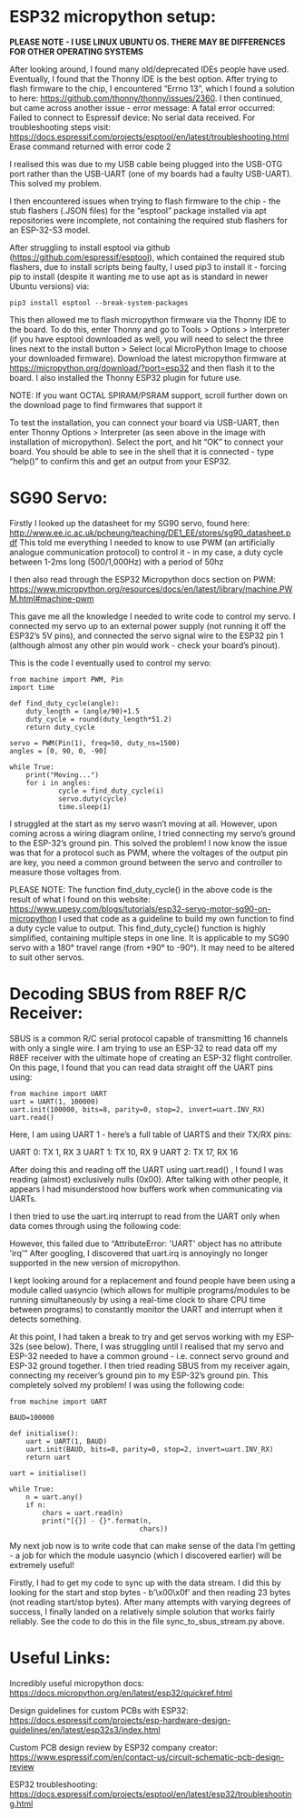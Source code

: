 # ESP32 micropython setup:

**PLEASE NOTE - I USE LINUX UBUNTU OS. THERE MAY BE DIFFERENCES FOR OTHER OPERATING SYSTEMS**

After looking around, I found many old/deprecated IDEs people have used. Eventually, I found that the Thonny IDE is the best option. After trying to flash firmware to the chip, I encountered “Errno 13”, which I found a solution to here: https://github.com/thonny/thonny/issues/2360. I then continued, but came across another issue - error message: A fatal error occurred: Failed to connect to Espressif device: No serial data received. For troubleshooting steps visit: https://docs.espressif.com/projects/esptool/en/latest/troubleshooting.html Erase command returned with error code 2

I realised this was due to my USB cable being plugged into the USB-OTG port rather than the USB-UART (one of my boards had a faulty USB-UART). This solved my problem.

I then encountered issues when trying to flash firmware to the chip - the stub flashers (.JSON files) for the “esptool” package installed via apt repositories were incomplete, not containing the required stub flashers for an ESP-32-S3 model.

After struggling to install esptool via github (https://github.com/espressif/esptool), which contained the required stub flashers, due to install scripts being faulty, I used pip3 to install it - forcing pip to install (despite it wanting me to use apt as is standard in newer Ubuntu versions) via: 
```
pip3 install esptool --break-system-packages
```
This then allowed me to flash micropython firmware via the Thonny IDE to the board. To do this, enter Thonny and go to Tools > Options > Interpreter (if you have esptool downloaded as well, you will need to select the three lines next to the install button > Select local MicroPython Image to choose your downloaded firmware). Download the latest micropython firmware at https://micropython.org/download/?port=esp32 and then flash it to the board. I also installed the Thonny ESP32 plugin for future use.

NOTE: If you want OCTAL SPIRAM/PSRAM support, scroll further down on the download page to find firmwares that support it

To test the installation, you can connect your board via USB-UART, then enter Thonny Options > Interpreter (as seen above in the image with installation of micropython). Select the port, and hit “OK” to connect your board. You should be able to see in the shell that it is connected - type “help()” to confirm this and get an output from your ESP32.

# SG90 Servo:

Firstly I looked up the datasheet for my SG90 servo, found here: http://www.ee.ic.ac.uk/pcheung/teaching/DE1_EE/stores/sg90_datasheet.pdf This told me everything I needed to know to use PWM (an artificially analogue communication protocol) to control it - in my case, a duty cycle between 1-2ms long (500/1,000Hz) with a period of 50hz

I then also read through the ESP32 Micropython docs section on PWM: https://www.micropython.org/resources/docs/en/latest/library/machine.PWM.html#machine-pwm

This gave me all the knowledge I needed to write code to control my servo. I connected my servo up to an external power supply (not running it off the ESP32’s 5V pins), and connected the servo signal wire to the ESP32 pin 1 (although almost any other pin would work - check your board’s pinout).

This is the code I eventually used to control my servo:

```
from machine import PWM, Pin
import time

def find_duty_cycle(angle):
	duty_length = (angle/90)+1.5
	duty_cycle = round(duty_length*51.2)
	return duty_cycle

servo = PWM(Pin(1), freq=50, duty_ns=1500)
angles = [0, 90, 0, -90]

while True:
	print("Moving...")
	for i in angles:
    		cycle = find_duty_cycle(i)
    		servo.duty(cycle)
    		time.sleep(1)
```

I struggled at the start as my servo wasn’t moving at all. However, upon coming across a wiring diagram online, I tried connecting my servo’s ground to the ESP-32’s ground pin. This solved the problem! I now know the issue was that for a protocol such as PWM, where the voltages of the output pin are key, you need a common ground between the servo and controller to measure those voltages from.

PLEASE NOTE: The function find_duty_cycle() in the above code is the result of what I found on this website: https://www.upesy.com/blogs/tutorials/esp32-servo-motor-sg90-on-micropython I used that code as a guideline to build my own function to find a duty cycle value to output. This find_duty_cycle() function is highly simplified, containing multiple steps in one line. It is applicable to my SG90 servo with a 180° travel range (from +90° to -90°). It may need to be altered to suit other servos.

# Decoding SBUS from R8EF R/C Receiver:

SBUS is a common R/C serial protocol capable of transmitting 16 channels with only a single wire. I am trying to use an ESP-32 to read data off my R8EF receiver with the ultimate hope of creating an ESP-32 flight controller. On this page, I found that you can read data straight off the UART pins using: 

```
from machine import UART
uart = UART(1, 100000)
uart.init(100000, bits=8, parity=0, stop=2, invert=uart.INV_RX)
uart.read()
```

Here, I am using UART 1 - here’s a full table of UARTS and their TX/RX pins:



UART 0: TX 1, RX 3
UART 1: TX 10, RX 9
UART 2: TX 17, RX 16

After doing this and reading off the UART using uart.read() , I found I was reading (almost) exclusively nulls (0x00). After talking with other people, it appears I had misunderstood how buffers work when communicating via UARTs.

I then tried to use the uart.irq interrupt to read from the UART only when data comes through using the following code: 

However, this failed due to “AttributeError: 'UART' object has no attribute 'irq'” After googling, I discovered that uart.irq is annoyingly no longer supported in the new version of micropython.

I kept looking around for a replacement and found people have been using a module called uasyncio (which allows for multiple programs/modules to be running simultaneously by using a real-time clock to share CPU time between programs) to constantly monitor the UART and interrupt when it detects something.

At this point, I had taken a break to try and get servos working with my ESP-32s (see below). There, I was struggling until I realised that my servo and ESP-32 needed to have a common ground - i.e. connect servo ground and ESP-32 ground together. I then tried reading SBUS from my receiver again, connecting my receiver’s ground pin to my ESP-32’s ground pin. This completely solved my problem! I was using the following code:

```
from machine import UART

BAUD=100000

def initialise():
	uart = UART(1, BAUD)
	uart.init(BAUD, bits=8, parity=0, stop=2, invert=uart.INV_RX)
	return uart

uart = initialise()

while True:
	n = uart.any()
	if n:
    	chars = uart.read(n)
    	print("[{}] - {}".format(n,
                             	chars))
```

My next job now is to write code that can make sense of the data I’m getting - a job for which the module uasyncio (which I discovered earlier) will be extremely useful!

Firstly, I had to get my code to sync up with the data stream. I did this by looking for the start and stop bytes - b’\x00\x0f’ and then reading 23 bytes (not reading start/stop bytes). After many attempts with varying degrees of success, I finally landed on a relatively simple solution that works fairly reliably. See the code to do this in the file sync_to_sbus_stream.py above.


# Useful Links:

Incredibly useful micropython docs: https://docs.micropython.org/en/latest/esp32/quickref.html

Design guidelines for custom PCBs with ESP32: https://docs.espressif.com/projects/esp-hardware-design-guidelines/en/latest/esp32s3/index.html

Custom PCB design review by ESP32 company creator: https://www.espressif.com/en/contact-us/circuit-schematic-pcb-design-review

ESP32 troubleshooting: https://docs.espressif.com/projects/esptool/en/latest/esp32/troubleshooting.html
